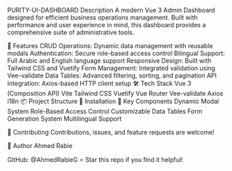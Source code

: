 PURITY-UI-DASHBOARD
Description
A modern Vue 3 Admin Dashboard designed for efficient business operations management. Built with performance and user experience in mind, this dashboard provides a comprehensive suite of administrative tools.

🚀 Features
CRUD Operations: Dynamic data management with reusable modals
Authentication: Secure role-based access control
Bilingual Support: Full Arabic and English language support
Responsive Design: Built with Tailwind CSS and Vuetify
Form Management: Integrated validation using Vee-validate
Data Tables: Advanced filtering, sorting, and pagination
API Integration: Axios-based HTTP client setup
🛠 Tech Stack
Vue 3 (Composition API)
Vite
Tailwind CSS
Vuetify
Vue Router
Vee-validate
Axios
i18n
📦 Project Structure
🔧 Installation
🌟 Key Components
Dynamic Modal System
Role-Based Access Control
Customizable Data Tables
Form Generation System
Multilingual Support

🤝 Contributing
Contributions, issues, and feature requests are welcome!

👤 Author
Ahmed Rabie

GitHub: @AhmedRabieG
⭐️ Star this repo if you find it helpful!

